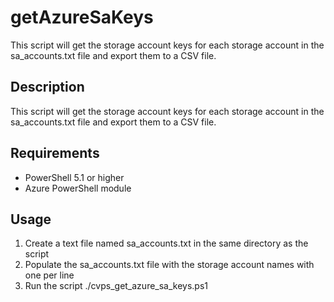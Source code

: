 # getAzureSaKeys
This script will get the storage account keys for each storage account in the sa_accounts.txt file and export them to a CSV file.

## Description

This script will get the storage account keys for each storage account in the sa_accounts.txt file and export them to a CSV file.

## Requirements

- PowerShell 5.1 or higher
- Azure PowerShell module

## Usage

1. Create a text file named sa_accounts.txt in the same directory as the script
2. Populate the sa_accounts.txt file with the storage account names with one per line
3. Run the script ./cvps_get_azure_sa_keys.ps1
